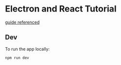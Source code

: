# Electron and React Tutorial

[guide referenced](https://www.section.io/engineering-education/desktop-application-with-react/)


## Dev
To run the app locally:

```
npm run dev
```
